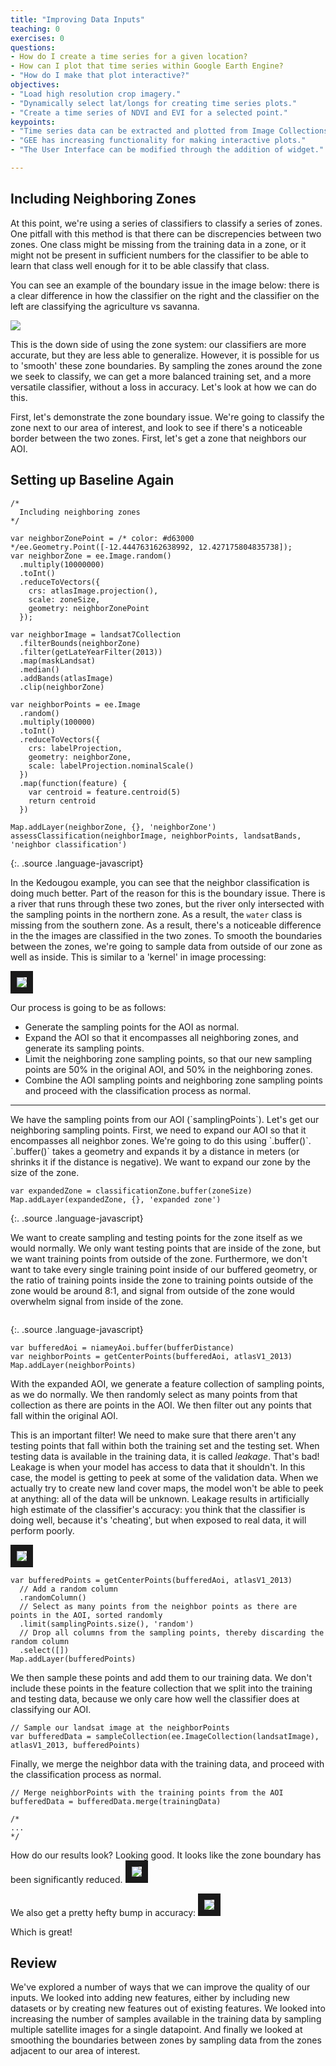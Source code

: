 ```yaml
---
title: "Improving Data Inputs"
teaching: 0
exercises: 0
questions:
- How do I create a time series for a given location?
- How can I plot that time series within Google Earth Engine?
- "How do I make that plot interactive?"
objectives:
- "Load high resolution crop imagery."
- "Dynamically select lat/longs for creating time series plots."
- "Create a time series of NDVI and EVI for a selected point."
keypoints:
- "Time series data can be extracted and plotted from Image Collections for points and regions."
- "GEE has increasing functionality for making interactive plots."
- "The User Interface can be modified through the addition of widget."

---
```


## Including Neighboring Zones

At this point, we're using a series of classifiers to classify a series of zones. One pitfall with this  method is that there can be discrepencies between two zones. One class might be missing from the training data in a zone, or it might not be present in sufficient numbers for the classifier to be able to learn that class well enough for it to be able classify that class.

You can see an example of the boundary issue in the image below: there is a clear difference in how the classifier on the right and the classifier on the left are classifying the agriculture vs savanna.

<img src="../fig/06-boundary-issue-example.png" boder="10">

This is the down side of using the zone system: our classifiers are more accurate, but they are less able to generalize. However, it is possible for us to 'smooth' these zone boundaries. By sampling the zones around the zone we seek to classify, we can get a more balanced training set, and a more versatile classifier, without a loss in accuracy. Let's look at how we can do this.

First, let's demonstrate the zone boundary issue. We're going to classify the zone next to our area of interest, and look to see if there's a noticeable border between the two zones. First, let's get a zone that neighbors our AOI.

## Setting up Baseline Again



~~~
/*
  Including neighboring zones
*/

var neighborZonePoint = /* color: #d63000 */ee.Geometry.Point([-12.444763162638992, 12.427175804835738]);
var neighborZone = ee.Image.random()
  .multiply(10000000)
  .toInt()
  .reduceToVectors({
    crs: atlasImage.projection(),
    scale: zoneSize,
    geometry: neighborZonePoint
  });

var neighborImage = landsat7Collection
  .filterBounds(neighborZone)
  .filter(getLateYearFilter(2013))
  .map(maskLandsat)
  .median()
  .addBands(atlasImage)
  .clip(neighborZone)

var neighborPoints = ee.Image
  .random()
  .multiply(100000)
  .toInt()
  .reduceToVectors({
    crs: labelProjection,
    geometry: neighborZone,
    scale: labelProjection.nominalScale()
  })
  .map(function(feature) {
    var centroid = feature.centroid(5)
    return centroid
  })

Map.addLayer(neighborZone, {}, 'neighborZone')
assessClassification(neighborImage, neighborPoints, landsatBands, 'neighbor classification')
~~~
{:. .source .language-javascript}
<!-- <img src="../fig/06-zone-boundary-example-niamey.png" boder="10"> -->

In the Kedougou example, you can see that the neighbor classification is doing much better. Part of the reason for this is the boundary issue. There is a river that runs through these two zones, but the river only intersected with the sampling points in the northern zone. As a result, the `water` class is missing from the southern zone. As a result, there's a noticeable difference in the the images are classified in the two zones. To smooth the boundaries between the zones, we're going to sample data from outside of our zone as well as inside. This is similar to a 'kernel' in image processing:

<img src="../fig/06-kernel-example.png" border="10" >

Our process is going to be as follows:

* Generate the sampling points for the AOI as normal.
* Expand the AOI so that it encompasses all neighboring zones, and generate its sampling points.
* Limit the neighboring zone sampling points, so that our new sampling points are 50% in the original AOI, and 50% in the neighboring zones.
* Combine the AOI sampling points and neighboring zone sampling points and proceed with the classification process as normal.

<hr>
We have the sampling points from our AOI (`samplingPoints`). Let's get our neighboring sampling points. First, we need to expand our AOI so that it encompasses all neighbor zones. We're going to do this using `.buffer()`. `.buffer()` takes a geometry and expands it by a distance in meters (or shrinks it if the distance is negative). We want to expand our zone by the size of the zone.

~~~
var expandedZone = classificationZone.buffer(zoneSize)
Map.addLayer(expandedZone, {}, 'expanded zone')
~~~
{:. .source .language-javascript}

We want to create sampling and testing points for the zone itself as we would normally. We only want testing points that are inside of the zone, but we want training points from outside of the zone. Furthermore, we don't want to take every single training point inside of our buffered geometry, or the ratio of training points inside the zone to training points outside of the zone would be around 8:1, and signal from outside of the zone would overwhelm signal from inside of the zone.

~~~

~~~
{:. .source .language-javascript}

```
var bufferedAoi = niameyAoi.buffer(bufferDistance)
var neighborPoints = getCenterPoints(bufferedAoi, atlasV1_2013)
Map.addLayer(neighborPoints)
```

With the expanded AOI, we generate a feature collection of sampling points, as we do normally. We then randomly select as many points from that collection as there are points in the AOI. We then filter out any points that fall within the original AOI.

This is an important filter! We need to make sure that there aren't any testing points that fall within both the training set and the testing set. When testing data is available in the training data, it is called *leakage*. That's bad! Leakage is when your model has access to data that it shouldn't. In this case, the model is getting to peek at some of the validation data. When we actually try to create new land cover maps, the model won't be able to peek at anything: all of the data will be unknown. Leakage results in artificially high estimate of the classifier's accuracy: you think that the classifier is doing well, because it's 'cheating', but when exposed to real data, it will perform poorly.

<img src="../fig/06-neighbor-sampling-points.png" border="10" >

```
var bufferedPoints = getCenterPoints(bufferedAoi, atlasV1_2013)
  // Add a random column
  .randomColumn()
  // Select as many points from the neighbor points as there are points in the AOI, sorted randomly
  .limit(samplingPoints.size(), 'random')
  // Drop all columns from the sampling points, thereby discarding the random column
  .select([])
Map.addLayer(bufferedPoints)
```

We then sample these points and add them to our training data. We don't include these points in the feature collection that we split into the training and testing data, because we only care how well the classifier does at classifying our AOI.

```
// Sample our landsat image at the neighborPoints
var bufferedData = sampleCollection(ee.ImageCollection(landsatImage), atlasV1_2013, bufferedPoints)
```
Finally, we merge the neighbor data with the training data, and proceed with the classification process as normal.

```
// Merge neighborPoints with the training points from the AOI
bufferedData = bufferedData.merge(trainingData)
```
```
/*
...
*/
```

How do our results look? Looking good. It looks like the zone boundary has been significantly reduced.
<img src="../fig/06-buffered-zone-boundary.png" border="10" >

We also get a pretty hefty bump in accuracy:
<img src="../fig/06-buffered-accuracy.png" border="10" >

Which is great!

## Review
We've explored a number of ways that we can improve the quality of our inputs. We looked into adding new features, either by including new datasets or by creating new features out of existing features. We looked into increasing the number of samples available in the training data by sampling multiple satellite images for a single datapoint. And finally we looked at smoothing the boundaries between zones by sampling data from the zones adjacent to our area of interest.
